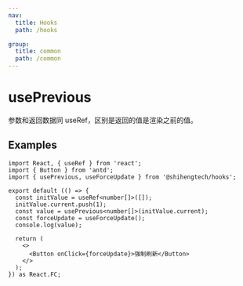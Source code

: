 ```yaml
---
nav:
  title: Hooks
  path: /hooks

group:
  title: common
  path: /common
---
```


<!-- TODO: 待补充 -->

# usePrevious

参数和返回数据同 useRef，区别是返回的值是渲染之前的值。

## Examples

```tsx
import React, { useRef } from 'react';
import { Button } from 'antd';
import { usePrevious, useForceUpdate } from '@shihengtech/hooks';

export default (() => {
  const initValue = useRef<number[]>([]);
  initValue.current.push(1);
  const value = usePrevious<number[]>(initValue.current);
  const forceUpdate = useForceUpdate();
  console.log(value);

  return (
    <>
      <Button onClick={forceUpdate}>强制刷新</Button>
    </>
  );
}) as React.FC;
```
